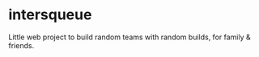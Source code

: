 # intersqueue
Little web project to build random teams with random builds, for family &amp; friends.
